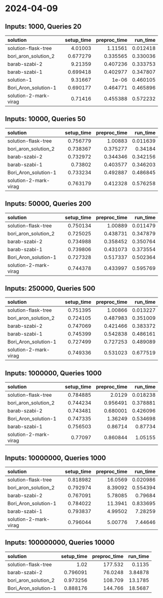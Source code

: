 # 2024-04-09

## Inputs: 1000, Queries 20

| solution              |   setup_time |   preproc_time |   run_time |
|:----------------------|-------------:|---------------:|-----------:|
| solution-flask-tree   |     4.01003  |       1.11561  |   0.012418 |
| bori_aron_solution_2  |     0.677279 |       0.335565 |   0.330036 |
| barab-szabi-2         |     9.21359  |       0.407236 |   0.333753 |
| barab-szabi-1         |     0.699418 |       0.402977 |   0.347807 |
| solution-1            |     9.31667  |       1e-06    |   0.460105 |
| Bori_Aron_solution-1  |     0.690177 |       0.464771 |   0.465896 |
| solution-2-mark-virag |     0.71416  |       0.455388 |   0.572232 |

## Inputs: 10000, Queries 50

| solution              |   setup_time |   preproc_time |   run_time |
|:----------------------|-------------:|---------------:|-----------:|
| solution-flask-tree   |     0.756779 |       1.00883  |   0.011639 |
| bori_aron_solution_2  |     0.738367 |       0.375277 |   0.34184  |
| barab-szabi-2         |     0.732972 |       0.344346 |   0.342156 |
| barab-szabi-1         |     0.73802  |       0.403577 |   0.346203 |
| Bori_Aron_solution-1  |     0.733234 |       0.492887 |   0.486845 |
| solution-2-mark-virag |     0.763179 |       0.412328 |   0.576258 |

## Inputs: 50000, Queries 200

| solution              |   setup_time |   preproc_time |   run_time |
|:----------------------|-------------:|---------------:|-----------:|
| solution-flask-tree   |     0.750134 |       1.00889  |   0.011479 |
| bori_aron_solution_2  |     0.725025 |       0.438731 |   0.347879 |
| barab-szabi-2         |     0.734988 |       0.358452 |   0.350764 |
| barab-szabi-1         |     0.739806 |       0.431073 |   0.373554 |
| Bori_Aron_solution-1  |     0.727328 |       0.517337 |   0.502364 |
| solution-2-mark-virag |     0.744378 |       0.433997 |   0.595769 |

## Inputs: 250000, Queries 500

| solution              |   setup_time |   preproc_time |   run_time |
|:----------------------|-------------:|---------------:|-----------:|
| solution-flask-tree   |     0.751395 |       1.00866  |   0.013227 |
| bori_aron_solution_2  |     0.724105 |       0.487983 |   0.351009 |
| barab-szabi-2         |     0.747069 |       0.421466 |   0.383372 |
| barab-szabi-1         |     0.745399 |       0.542838 |   0.486161 |
| Bori_Aron_solution-1  |     0.727499 |       0.727253 |   0.489089 |
| solution-2-mark-virag |     0.749336 |       0.531023 |   0.677519 |

## Inputs: 1000000, Queries 1000

| solution              |   setup_time |   preproc_time |   run_time |
|:----------------------|-------------:|---------------:|-----------:|
| solution-flask-tree   |     0.784885 |       2.0129   |   0.018238 |
| bori_aron_solution_2  |     0.744234 |       0.956491 |   0.378881 |
| barab-szabi-2         |     0.743481 |       0.680001 |   0.426096 |
| Bori_Aron_solution-1  |     0.747335 |       1.36249  |   0.534698 |
| barab-szabi-1         |     0.756503 |       0.86714  |   0.87734  |
| solution-2-mark-virag |     0.77097  |       0.860844 |   1.05155  |

## Inputs: 10000000, Queries 1000

| solution              |   setup_time |   preproc_time |   run_time |
|:----------------------|-------------:|---------------:|-----------:|
| solution-flask-tree   |     0.818982 |       16.0569  |   0.020986 |
| bori_aron_solution_2  |     0.792974 |        8.39092 |   0.554394 |
| barab-szabi-2         |     0.767091 |        5.78085 |   0.79684  |
| Bori_Aron_solution-1  |     0.784022 |       11.3941  |   0.833695 |
| barab-szabi-1         |     0.793837 |        4.99502 |   7.28259  |
| solution-2-mark-virag |     0.796044 |        5.00776 |   7.44646  |

## Inputs: 100000000, Queries 10000

| solution             |   setup_time |   preproc_time |   run_time |
|:---------------------|-------------:|---------------:|-----------:|
| solution-flask-tree  |     1.02     |       177.532  |    0.1135  |
| barab-szabi-2        |     0.796091 |        76.0248 |    3.84878 |
| bori_aron_solution_2 |     0.973256 |       108.709  |   13.1785  |
| Bori_Aron_solution-1 |     0.888176 |       144.766  |   18.5687  |